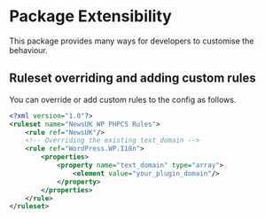# Package Extensibility

This package provides many ways for developers to customise the behaviour.

## Ruleset overriding and adding custom rules

You can override or add custom rules to the config as follows.

```xml
<?xml version="1.0"?>
<ruleset name="NewsUK WP PHPCS Rules">
	<rule ref="NewsUK"/>
	<!-- Overriding the existing text_domain -->
	<rule ref="WordPress.WP.I18n">
		<properties>
			<property name="text_domain" type="array">
				<element value="your_plugin_domain"/>
			</property>
		</properties>
	</rule>
</ruleset>
```
